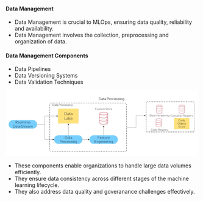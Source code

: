 #### Data Management 

- Data Management is crucial to MLOps, ensuring data quality, reliability and availability. 
- Data Management involves the collection, preprocessing and organization of data. 

#### Data Management Components 

- Data Pipelines 
- Data Versioning Systems 
- Data Validation Techniques 

![alt text](datamanagement.png)


- These components enable organizations to handle large data volumes efficiently. 
- They ensure data consistency across different stages of the machine learning lifecycle. 
- They also address data quality and goveranance challenges effectively. 